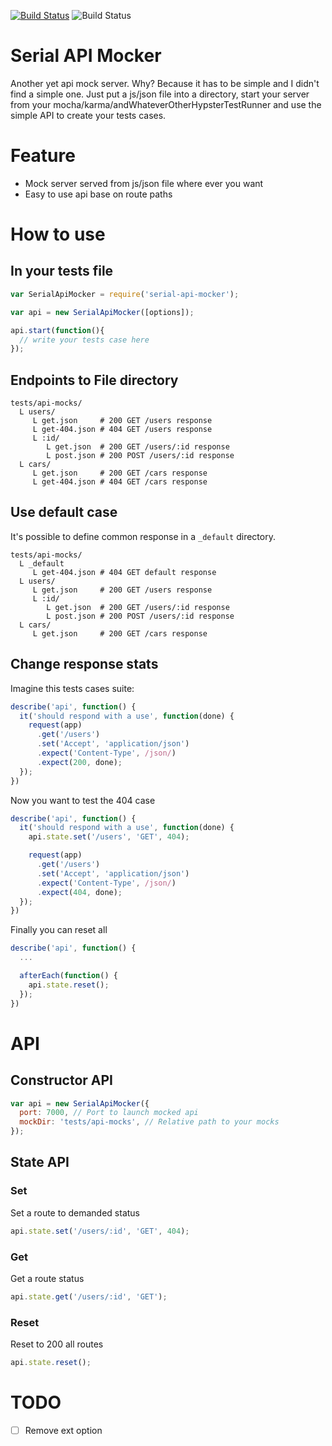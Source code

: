 [![Build Status](https://travis-ci.org/loveindent/serial-api-mocker.svg?branch=master)](https://travis-ci.org/loveindent/serial-api-mocker)
![Build Status](https://david-dm.org/loveindent/serial-api-mocker.svg)

# Serial API Mocker
Another yet api mock server. Why? Because it has to be simple and I didn't find a simple one. Just put a js/json file into a directory, start your server from your mocha/karma/andWhateverOtherHypsterTestRunner and use the simple API to create your tests cases.

# Feature
- Mock server served from js/json file where ever you want
- Easy to use api base on route paths

# How to use

## In your tests file

```js
var SerialApiMocker = require('serial-api-mocker');

var api = new SerialApiMocker([options]);

api.start(function(){
  // write your tests case here
});
```

## Endpoints to File directory

```shell
tests/api-mocks/
  L users/
     L get.json     # 200 GET /users response
     L get-404.json # 404 GET /users response
     L :id/
        L get.json  # 200 GET /users/:id response
        L post.json # 200 POST /users/:id response
  L cars/
     L get.json     # 200 GET /cars response
     L get-404.json # 404 GET /cars response
```

## Use default case

It's possible to define common response in a `_default` directory.

```shell
tests/api-mocks/
  L _default
     L get-404.json # 404 GET default response
  L users/
     L get.json     # 200 GET /users response
     L :id/
        L get.json  # 200 GET /users/:id response
        L post.json # 200 POST /users/:id response
  L cars/
     L get.json     # 200 GET /cars response
```

## Change response stats
Imagine this tests cases suite:

```js
describe('api', function() {
  it('should respond with a use', function(done) {
    request(app)
      .get('/users')
      .set('Accept', 'application/json')
      .expect('Content-Type', /json/)
      .expect(200, done);
  });
})
```

Now you want to test the 404 case
```js
describe('api', function() {
  it('should respond with a use', function(done) {
    api.state.set('/users', 'GET', 404);

    request(app)
      .get('/users')
      .set('Accept', 'application/json')
      .expect('Content-Type', /json/)
      .expect(404, done);
  });
})
```

Finally you can reset all
```js
describe('api', function() {
  ...

  afterEach(function() {
    api.state.reset();
  });
})
```

# API

## Constructor API

```js
var api = new SerialApiMocker({
  port: 7000, // Port to launch mocked api
  mockDir: 'tests/api-mocks', // Relative path to your mocks
});
```

## State API

### Set
Set a route to demanded status
```js
api.state.set('/users/:id', 'GET', 404);
```

### Get
Get a route status
```js
api.state.get('/users/:id', 'GET');
```

### Reset
Reset to 200 all routes
```js
api.state.reset();
```

# TODO

- [ ] Remove ext option

